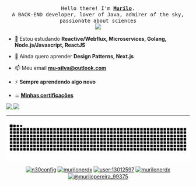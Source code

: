 <p align="center">
  <br>
  <samp>
    Hello there! I'm <b><a rel="nofollow noopener noreferrer" target="_blank" href="https://instagram.com/murilonerdex">Murilo</a></b>.
    <br>A BACK-END developer, lover of Java, admirer of the sky, passionate about sciences<br>

</samp>

<img src="https://64.media.tumblr.com/3a9a0bf3cbf8b4301e3b7d390acd3f8a/d135fde064e27dee-09/s500x750/e47b011dde702ab8e7d92b928dbf3f46f373ad22.gif" width="200"/>

</p>

- 🌱 Estou estudando **Reactive/Webflux, Microservices, Golang, Node.js/Javascript, ReactJS**

- 💬 Ainda quero aprender **Design Patterns, Next.js**

- 📫 Meu email **mu-silva@outlook.com**

- ⚡ **Sempre aprendendo algo novo**

- ☕︎ **<a href="https://github.com/murilonerdx/my_goals/tree/main/certificacoes">Minhas certificações**

 <div>
  <a href="https://github.com/murilonerdx">
  <img height="180em" src="https://github-readme-stats.vercel.app/api?username=murilonerdx&show_icons=true&theme=dracula&include_all_commits=true&count_private=true"/>
  <img height="180em" src="https://github-readme-stats.vercel.app/api/top-langs/?username=murilonerdx&layout=compact&langs_count=7&theme=dracula"/>
  
</div>
<hr/>
<img align="center" src="https://github.com/murilonerdx/murilonerdx/blob/output/github-contribution-grid-snake.svg" alt="cobrinha"/>





<p align="center">
<a href="https://dev.to/n30config"><img align="center" src="https://cdn.jsdelivr.net/npm/simple-icons@3.0.1/icons/dev-dot-to.svg" alt="n30config" height="30" width="30" /></a>
<a href="https://linkedin.com/in/murilonerdx"><img align="center" src="https://cdn.jsdelivr.net/npm/simple-icons@3.0.1/icons/linkedin.svg" alt="murilonerdx" height="30" width="30" /></a>
<a href="https://stackoverflow.com/users/user:13012597"><img align="center" src="https://cdn.jsdelivr.net/npm/simple-icons@3.0.1/icons/stackoverflow.svg" alt="user:13012597" height="30" width="30" /></a>
<a href="https://instagram.com/murilonerdx"><img align="center" src="https://cdn.jsdelivr.net/npm/simple-icons@3.0.1/icons/instagram.svg" alt="murilonerdx" height="30" width="30" /></a>
<a href="https://medium.com/@murilopereira_99375"><img align="center" src="https://cdn.jsdelivr.net/npm/simple-icons@3.0.1/icons/medium.svg" alt="@murilopereira_99375" height="30" width="30" /></a>

</p>

